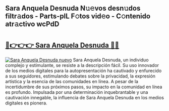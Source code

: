 ## Sara Anquela Desnuda N𝚞𝚎vos desn𝚞dos filtr𝚊dos - Parts-plL F𝚘tos vid𝚎o - C𝚘ntenido atr𝚊ctivo wcPdD

# <h2><a href="http://mba34k.tromn.icu/?c=Sara+Anquela+Desnuda">🔗👉👉👉 Sara Anquela Desnuda 🔗🔗</a></h2>

[![Sara Anquela Desnuda nuevo](https://i.imgur.com/pEAQMta.gif)](http://mba34k.tromn.icu/?c=Sara+Anquela+Desnuda)
Sara Anquela Desnuda, un individuo complejo y estimulante, se resiste a la descripción fácil. Su uso innovador de los medios digitales para la autopresentación ha cautivado y enfurecido a sus seguidores, estimulando debates sobre la privacidad, la expresión artística y la esencia de las comunidades en línea. A pesar de la incertidumbre de sus próximos pasos, su impacto en la comunidad en línea es profundo. Impulsada por una determinación inquebrantable y una cautivación innegable, la influencia de Sara Anquela Desnuda en los medios digitales es pionera.
